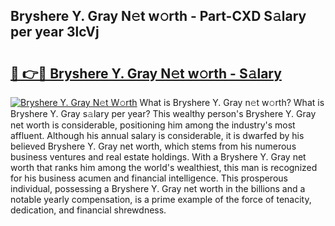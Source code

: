 ## Bryshere Y. Gray N𝚎t w𝚘rth - Part-CXD S𝚊lary per year 3lcVj

# <h2><a href="http://gc0j0m.nevu.top/?p=Bryshere+Y.+Gray">🔗 👉🔴 Bryshere Y. Gray N𝚎t w𝚘rth - S𝚊lary</a></h2>

[![Bryshere Y. Gray N𝚎t W𝚘rth](https://i.imgur.com/Oavwk0R.jpeg)](http://gc0j0m.nevu.top/?p=Bryshere+Y.+Gray)
What is Bryshere Y. Gray n𝚎t w𝚘rth? What is Bryshere Y. Gray s𝚊lary per year?
This wealthy person's Bryshere Y. Gray net worth is considerable, positioning him among the industry's most affluent. Although his annual salary is considerable, it is dwarfed by his believed Bryshere Y. Gray net worth, which stems from his numerous business ventures and real estate holdings. With a Bryshere Y. Gray net worth that ranks him among the world's wealthiest, this man is recognized for his business acumen and financial intelligence. This prosperous individual, possessing a Bryshere Y. Gray net worth in the billions and a notable yearly compensation, is a prime example of the force of tenacity, dedication, and financial shrewdness.
